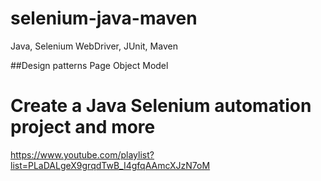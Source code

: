 # selenium-java-maven
Java, Selenium WebDriver, JUnit, Maven

##Design patterns
Page Object Model

# Create a Java Selenium automation project and more
https://www.youtube.com/playlist?list=PLaDALgeX9grqdTwB_I4gfqAAmcXJzN7oM
